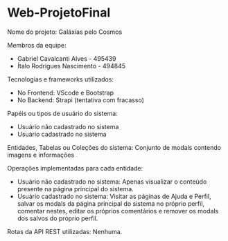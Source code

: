 # Web-ProjetoFinal

Nome do projeto: Galáxias pelo Cosmos

Membros da equipe:
- Gabriel Cavalcanti Alves - 495439
- Ítalo Rodrigues Nascimento - 494845

Tecnologias e frameworks utilizados:
- No Frontend: VScode e Bootstrap
- No Backend: Strapi (tentativa com fracasso)

Papéis ou tipos de usuário do sistema:
- Usuário não cadastrado no sistema
- Usuário cadastrado no sistema

Entidades, Tabelas ou Coleções do sistema: Conjunto de modals contendo imagens e informações

Operações implementadas para cada entidade:
- Usuário não cadastrado no sistema: Apenas visualizar o conteúdo presente na página principal do sistema.
- Usuário cadastrado no sistema: Visitar as páginas de Ajuda e Perfil, salvar os modals da página principal do sistema no próprio perfil, comentar nestes, editar os próprios comentários e remover os modals dos salvos do próprio perfil.

Rotas da API REST utilizadas: Nenhuma.

